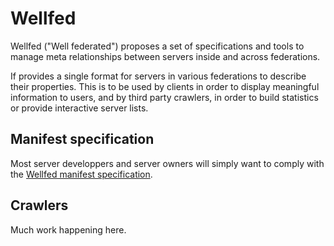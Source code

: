 # Wellfed

Wellfed ("Well federated") proposes a set of specifications and tools to
manage meta relationships between servers inside and across federations.

If provides a single format for servers in various federations to describe
their properties. This is to be used by clients in order to display meaningful
information to users, and by third party crawlers, in order to build statistics
or provide interactive server lists.

## Manifest specification

Most server developpers and server owners will simply want to comply with the
[Wellfed manifest specification](spec.md).


## Crawlers

Much work happening here.
